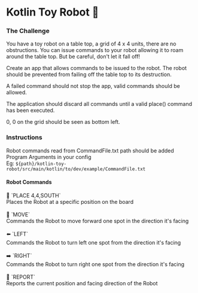 <h1>Kotlin Toy Robot 🤖</h1>

<h3>The Challenge</h3>

You have a toy robot on a table top, a grid of 4 x 4 units, there are no obstructions. You can issue commands to your robot allowing it to roam around the table top. But be careful, don't let it fall off!

Create an app that allows commands to be issued to the robot. The robot should be prevented from failing off the table top to its destruction.

A failed command should not stop the app, valid commands should be allowed.

The application should discard all commands until a valid place() command has been executed.

0, 0 on the grid should be seen as bottom left.

<h3>Instructions</h3>

Robot commands read from CommandFile.txt path should be added Program Arguments in your config <br />
Eg:
`${path}/kotlin-toy-robot/src/main/kotlin/to/dev/example/CommandFile.txt`

<h4>Robot Commands</h4>
🤖 `PLACE 4,4,SOUTH` <br />
Places the Robot at a specific position on the board <br /> <br />
🦿 `MOVE` <br />
Commands the Robot to move forward one spot in the direction it's facing <br /> <br />
⬅️ `LEFT` <br />
Commands the Robot to turn left one spot from the direction it's facing <br /> <br />
➡️ `RIGHT` <br />
Commands the Robot to turn right one spot from the direction it's facing <br /> <br />
📝 `REPORT`  <br />
Reports the current position and facing direction of the Robot